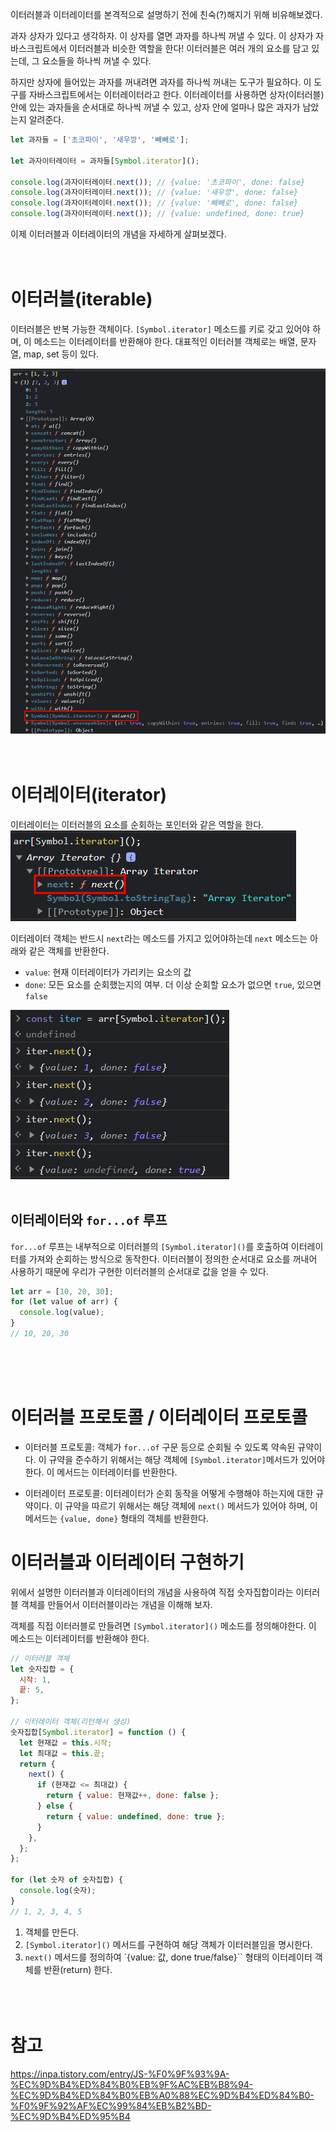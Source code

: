 이터러블과 이터레이터를 본격적으로 설명하기 전에 친숙(?)해지기 위해 비유해보겠다.

과자 상자가 있다고 생각하자. 이 상자를 열면 과자를 하나씩 꺼낼 수 있다. 이 상자가 자바스크립트에서 이터러블과 비슷한 역할을 한다! 이터러블은 여러 개의 요소를 담고 있는데, 그 요소들을 하나씩 꺼낼 수 있다.

하지만 상자에 들어있는 과자를 꺼내려면 과자를 하나씩 꺼내는 도구가 필요하다. 이 도구를 자바스크립트에서는 이터레이터라고 한다. 이터레이터를 사용하면 상자(이터러블) 안에 있는 과자들을 순서대로 하나씩 꺼낼 수 있고, 상자 안에 얼마나 많은 과자가 남았는지 알려준다.

```javascript
let 과자들 = ['초코파이', '새우깡', '빼빼로'];

let 과자이터레이터 = 과자들[Symbol.iterator]();

console.log(과자이터레이터.next()); // {value: '초코파이', done: false}
console.log(과자이터레이터.next()); // {value: '새우깡', done: false}
console.log(과자이터레이터.next()); // {value: '빼빼로', done: false}
console.log(과자이터레이터.next()); // {value: undefined, done: true}
```

이제 이터러블과 이터레이터의 개념을 자세하게 살펴보겠다.
<br/><br/><br/>

# 이터러블(iterable)

이터러블은 반복 가능한 객체이다. `[Symbol.iterator]` 메소드를 키로 갖고 있어야 하며, 이 메소드는 이터레이터를 반환해야 한다.
대표적인 이터러블 객체로는 배열, 문자열, map, set 등이 있다.

<img src="../../../images/Language/JavaScript/Iterable&Iterator/arr.png"><br/><br/><br/>

# 이터레이터(iterator)

이터레이터는 이터러블의 요소를 순회하는 포인터와 같은 역할을 한다.
<img src="../../../images/Language/JavaScript/Iterable&Iterator/next.png">

이터레이터 객체는 반드시 `next`라는 메소드를 가지고 있어야하는데 `next` 메소드는 아래와 같은 객체를 반환한다.

- `value`: 현재 이터레이터가 가리키는 요소의 값
- `done`: 모든 요소를 순회했는지의 여부. 더 이상 순회할 요소가 없으면 `true`, 있으면 `false`

<img src="../../../images/Language/JavaScript/Iterable&Iterator/next2.png"><br/><br/>

## 이터레이터와 `for...of` 루프

`for...of` 루프는 내부적으로 이터러블의 `[Symbol.iterator]()`를 호출하여 이터레이터를 가져와 순회하는 방식으로 동작한다. 이터러블이 정의한 순서대로 요소를 꺼내어 사용하기 때문에 우리가 구현한 이터러블의 순서대로 값을 얻을 수 있다.

```javascript
let arr = [10, 20, 30];
for (let value of arr) {
  console.log(value);
}
// 10, 20, 30
```

<br/><br/><br/>

# 이터러블 프로토콜 / 이터레이터 프로토콜

- 이터러블 프로토콜: 객체가 `for...of` 구문 등으로 순회될 수 있도록 약속된 규약이다. 이 규약을 준수하기 위해서는 해당 객체에 `[Symbol.iterator]`메서드가 있어야 한다. 이 메서드는 이터레이터를 반환한다.

- 이터레이터 프로토콜: 이터레이터가 순회 동작을 어떻게 수행해야 하는지에 대한 규약이다. 이 규약을 따르기 위해서는 해당 객체에 `next()` 메서드가 있어야 하며, 이 메서드는 `{value, done}` 형태의 객체를 반환한다.

# 이터러블과 이터레이터 구현하기

위에서 설명한 이터러블과 이터레이터의 개념을 사용하여 직접 숫자집합이라는 이터러블 객체를 만들어서 이터러블이라는 개념을 이해해 보자.

객체를 직접 이터러블로 만들려면 `[Symbol.iterator]()` 메소드를 정의해야한다. 이 메소드는 이터레이터를 반환해야 한다.

```javascript
// 이터러블 객체
let 숫자집합 = {
  시작: 1,
  끝: 5,
};

// 이터레이터 객체(리턴해서 생성)
숫자집합[Symbol.iterator] = function () {
  let 현재값 = this.시작;
  let 최대값 = this.끝;
  return {
    next() {
      if (현재값 <= 최대값) {
        return { value: 현재값++, done: false };
      } else {
        return { value: undefined, done: true };
      }
    },
  };
};

for (let 숫자 of 숫자집합) {
  console.log(숫자);
}
// 1, 2, 3, 4, 5
```

1. 객체를 만든다.
2. `[Symbol.iterator]()` 메서드를 구현하여 해당 객체가 이터러블임을 명시한다.
3. `next()` 메서드를 정의하여 `{value: 값, done true/false}`` 형태의 이터레이터 객체를 반환(return) 한다.
   <br/><br/><br/><br/>

# 참고

https://inpa.tistory.com/entry/JS-%F0%9F%93%9A-%EC%9D%B4%ED%84%B0%EB%9F%AC%EB%B8%94-%EC%9D%B4%ED%84%B0%EB%A0%88%EC%9D%B4%ED%84%B0-%F0%9F%92%AF%EC%99%84%EB%B2%BD-%EC%9D%B4%ED%95%B4
